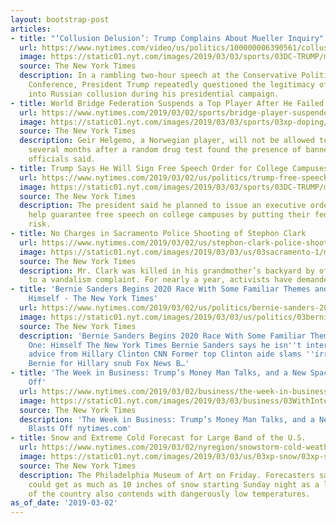 ```yaml
---
layout: bootstrap-post
articles:
- title: "‘Collusion Delusion’: Trump Complains About Mueller Inquiry"
  url: https://www.nytimes.com/video/us/politics/100000006390561/collusion-delusion-trump-complains-about-mueller-inquiry.html
  image: https://static01.nyt.com/images/2019/03/03/sports/03DC-TRUMP/merlin_151505202_8b6f9e4d-c5a2-42ac-b2bf-05150fb0187d-videoSixteenByNine1050.jpg
  source: The New York Times
  description: In a rambling two-hour speech at the Conservative Political Action
    Conference, President Trump repeatedly questioned the legitimacy of the investigation
    into Russian collusion during his presidential campaign.
- title: World Bridge Federation Suspends a Top Player After He Failed a Drug Test
  url: https://www.nytimes.com/2019/03/02/sports/bridge-player-suspended-doping.html
  image: https://static01.nyt.com/images/2019/03/03/sports/03xp-doping/03xp-doping-facebookJumbo.jpg
  source: The New York Times
  description: Geir Helgemo, a Norwegian player, will not be allowed to compete for
    several months after a random drug test found the presence of banned substances,
    officials said.
- title: Trump Says He Will Sign Free Speech Order for College Campuses
  url: https://www.nytimes.com/2019/03/02/us/politics/trump-free-speech-colleges.html
  image: https://static01.nyt.com/images/2019/03/03/sports/03DC-TRUMP/merlin_151505202_8b6f9e4d-c5a2-42ac-b2bf-05150fb0187d-facebookJumbo.jpg
  source: The New York Times
  description: The president said he planned to issue an executive order that would
    help guarantee free speech on college campuses by putting their federal aid at
    risk.
- title: No Charges in Sacramento Police Shooting of Stephon Clark
  url: https://www.nytimes.com/2019/03/02/us/stephon-clark-police-shooting-sacramento.html
  image: https://static01.nyt.com/images/2019/03/03/us/03sacramento-1/merlin_136405221_94291c3b-afe3-4696-829e-b12c699e0f72-facebookJumbo.jpg
  source: The New York Times
  description: Mr. Clark was killed in his grandmother’s backyard by officers responding
    to a vandalism complaint. For nearly a year, activists have demanded police accountability.
- title: 'Bernie Sanders Begins 2020 Race With Some Familiar Themes and a New One:
    Himself - The New York Times'
  url: https://www.nytimes.com/2019/03/02/us/politics/bernie-sanders-2020-democrats.html
  image: https://static01.nyt.com/images/2019/03/03/us/politics/03berniesanders-bk/03berniesanders-bk-facebookJumbo.jpg
  source: The New York Times
  description: 'Bernie Sanders Begins 2020 Race With Some Familiar Themes and a New
    One: Himself The New York Times Bernie Sanders says he isn''t interested in any
    advice from Hillary Clinton CNN Former top Clinton aide slams ''irresponsible''
    Bernie for Hillary snub Fox News B…'
- title: 'The Week in Business: Trump’s Money Man Talks, and a New Spacecraft Blasts
    Off'
  url: https://www.nytimes.com/2019/03/02/business/the-week-in-business-trump-money-spacecraft-gap.html
  image: https://static01.nyt.com/images/2019/03/03/business/03WithInterest1-illo/merlin_151450215_538c6d5d-e529-4ef8-a0bd-6173cbe712d3-facebookJumbo.jpg
  source: The New York Times
  description: 'The Week in Business: Trump’s Money Man Talks, and a New Spacecraft
    Blasts Off nytimes.com'
- title: Snow and Extreme Cold Forecast for Large Band of the U.S.
  url: https://www.nytimes.com/2019/03/02/nyregion/snowstorm-cold-weather.html
  image: https://static01.nyt.com/images/2019/03/03/us/03xp-snow/03xp-snow-facebookJumbo.jpg
  source: The New York Times
  description: The Philadelphia Museum of Art on Friday. Forecasters say New England
    could get as much as 10 inches of snow starting Sunday night as a large section
    of the country also contends with dangerously low temperatures.
as_of_date: '2019-03-02'
---
```


